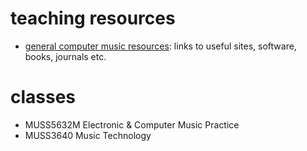 # teaching resources
- [general computer music resources](teaching/computer-music-resources.md): links to useful sites, software, books, journals etc.

# classes
- MUSS5632M Electronic & Computer Music Practice
- MUSS3640 Music Technology
